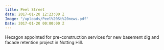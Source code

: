 ```yaml
---
title: Peel Street
date: 2017-01-20 12:23:00 Z
Image: "/uploads/Peel%20St%20news.pdf"
Date: 2017-01-20 00:00:00 Z
---
```


Hexagon appointed for pre-construction services for new basement dig and facade retention project in Notting Hill.